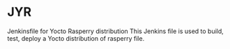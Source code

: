 # JYR
Jenkinsfile for Yocto Rasperry  distribution
This Jenkins file is used to build, test, deploy a Yocto distribution of rasperry file.

